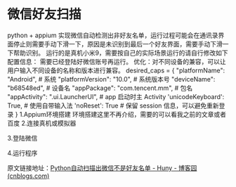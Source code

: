 ﻿# 微信好友扫描
python + appium 实现微信自动检测出非好友名单，运行过程可能会在通讯录界面停止则需要手动下滑一下，原因是未识别到最后一个好友界面，需要手动下滑一下帮助识别。
运行的是真机小米9，需要按自己的实际场景运行的请自行修改如下配置信息：
需要已经登陆好微信账号再运行。
优化：对不同设备的兼容，可以让用户输入不同设备的名称和版本进行兼容。
desired_caps = {
    "platformName": "Android",  # 系统
    "platformVersion": "10.0",  # 系统版本号
    "deviceName": "b68548ed",  # 设备名
    "appPackage": "com.tencent.mm",  # 包名
    "appActivity": ".ui.LauncherUI",  # app 启动时主 Activity
    'unicodeKeyboard': True,  # 使用自带输入法
    'noReset': True  # 保留 session 信息，可以避免重新登录
}
1.Appium环境搭建
环境搭建这里不再介绍，需要的可以看我之前的文章或者百度
2.连接真机或模拟器

3.登陆微信

4.运行程序

原文链接地址：[Python自动扫描出微信不是好友名单 - Huny - 博客园 (cnblogs.com)](https://www.cnblogs.com/huny/p/14788006.html)

